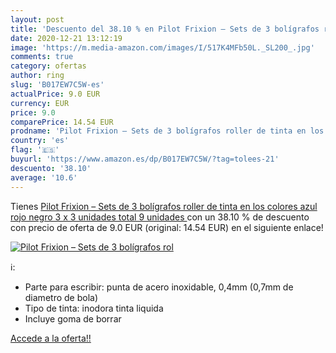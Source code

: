 ```yaml
---
layout: post
title: 'Descuento del 38.10 % en Pilot Frixion – Sets de 3 bolígrafos rol'
date: 2020-12-21 13:12:19
image: 'https://m.media-amazon.com/images/I/517K4MFb50L._SL200_.jpg'
comments: true
category: ofertas
author: ring
slug: 'B017EW7C5W-es'
actualPrice: 9.0 EUR
currency: EUR
price: 9.0
comparePrice: 14.54 EUR
prodname: 'Pilot Frixion – Sets de 3 bolígrafos roller de tinta en los colores azul  rojo  negro  3 x 3 unidades  total 9 unidades '
country: 'es'
flag: '🇪🇸'
buyurl: 'https://www.amazon.es/dp/B017EW7C5W/?tag=tolees-21'
descuento: '38.10'
average: '10.6'
---
```


Tienes [Pilot Frixion – Sets de 3 bolígrafos roller de tinta en los colores azul  rojo  negro  3 x 3 unidades  total 9 unidades ](https://www.amazon.es/dp/B017EW7C5W/?tag=tolees-21) con un 38.10 % de descuento con precio de oferta de 9.0 EUR (original: 14.54 EUR) en el siguiente enlace!

[![Pilot Frixion – Sets de 3 bolígrafos rol](https://m.media-amazon.com/images/I/517K4MFb50L._SL200_.jpg)](https://www.amazon.es/dp/B017EW7C5W/?tag=tolees-21)

ℹ️:

- Parte para escribir: punta de acero inoxidable, 0,4mm (0,7mm de diametro de bola)
- Tipo de tinta: inodora tinta liquida
- Incluye goma de borrar

[Accede a la oferta!!](https://www.amazon.es/dp/B017EW7C5W/?tag=tolees-21)
